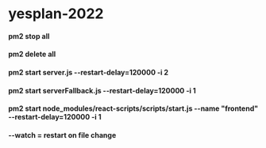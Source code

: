 # yesplan-2022

#### pm2 stop all
#### pm2 delete all 
#### pm2 start server.js --restart-delay=120000 -i 2
#### pm2 start serverFallback.js --restart-delay=120000 -i 1
#### pm2 start node_modules/react-scripts/scripts/start.js --name "frontend" --restart-delay=120000 -i 1

#### --watch = restart on file change

